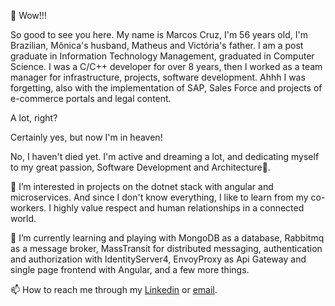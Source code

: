 👋 Wow!!!

So good to see you here. My name is Marcos Cruz, I'm 56 years old, I'm Brazilian, Mônica's husband, Matheus and Victória's father. I am a post graduate in Information Technology Management, graduated in Computer Science. I was a C/C++ developer for over 8 years, then I worked as a team manager for infrastructure, projects, software development. Ahhh I was forgetting, also with the implementation of SAP, Sales Force and projects of e-commerce portals and legal content.

A lot, right?

Certainly yes, but now I'm in heaven!

No, I haven't died yet. I'm active and dreaming a lot, and dedicating myself to my great passion, Software Development and Architecture💞️.

👀 I’m interested in projects on the dotnet stack with angular and microservices. And since I don't know everything, I like to learn from my co-workers. I highly value respect and human relationships in a connected world.

🌱 I’m currently learning and playing with MongoDB as a database, Rabbitmq as a message broker, MassTransit for distributed messaging, authentication and authorization with IdentityServer4, EnvoyProxy as Api Gateway and single page frontend with Angular, and a few more things.

📫 How to reach me through my [Linkedin](https://br.linkedin.com/in/cruzmarcos) or [email](marcoscruz@terra.com.br).

<!---
marcos-cruz/marcos-cruz is a ✨ special ✨ repository because its `README.md` (this file) appears on your GitHub profile.
You can click the Preview link to take a look at your changes.
--->
